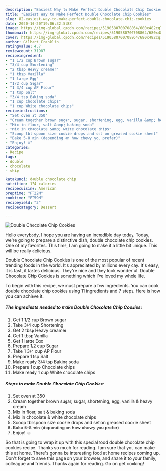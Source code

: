 ```yaml
---
description: "Easiest Way to Make Perfect Double Chocolate Chip Cookies"
title: "Easiest Way to Make Perfect Double Chocolate Chip Cookies"
slug: 82-easiest-way-to-make-perfect-double-chocolate-chip-cookies
date: 2020-10-20T19:06:32.518Z
image: https://img-global.cpcdn.com/recipes/5190580700708864/680x482cq70/double-chocolate-chip-cookies-recipe-main-photo.jpg
thumbnail: https://img-global.cpcdn.com/recipes/5190580700708864/680x482cq70/double-chocolate-chip-cookies-recipe-main-photo.jpg
cover: https://img-global.cpcdn.com/recipes/5190580700708864/680x482cq70/double-chocolate-chip-cookies-recipe-main-photo.jpg
author: Gilbert Franklin
ratingvalue: 4.7
reviewcount: 31987
recipeingredient:
- "1 1/2 cup Brown sugar"
- "3/4 cup Shortening"
- "2 tbsp Heavy creamer"
- "1 tbsp Vanilla"
- "1 large Egg"
- "1/2 cup Sugar"
- "1 3/4 cup AP Flour"
- "1 tsp Salt"
- "3/4 tsp Baking soda"
- "1 cup Chocolate chips"
- "1 cup White chocolate chips"
recipeinstructions:
- "Set oven at 350"
- "Cream together brown sugar, sugar, shortening, egg, vanilla &amp; heavy cream"
- "Mix in flour, salt &amp; baking soda"
- "Mix in chocolate &amp; white chocolate chips"
- "Scoop tbl spoon size cookie drops and set on greased cookie sheet"
- "Bake 5-8 min (depending on how chewy you prefer)"
- "Enjoy! ☺️"
categories:
- Recipe
tags:
- double
- chocolate
- chip

katakunci: double chocolate chip 
nutrition: 174 calories
recipecuisine: American
preptime: "PT22M"
cooktime: "PT59M"
recipeyield: "3"
recipecategory: Dessert

---
```



![Double Chocolate Chip Cookies](https://img-global.cpcdn.com/recipes/5190580700708864/680x482cq70/double-chocolate-chip-cookies-recipe-main-photo.jpg)

Hello everybody, I hope you are having an incredible day today. Today, we're going to prepare a distinctive dish, double chocolate chip cookies. One of my favorites. This time, I am going to make it a little bit unique. This will be really delicious.



Double Chocolate Chip Cookies is one of the most popular of recent trending foods in the world. It's appreciated by millions every day. It's easy, it is fast, it tastes delicious. They're nice and they look wonderful. Double Chocolate Chip Cookies is something which I've loved my whole life.


To begin with this recipe, we must prepare a few ingredients. You can cook double chocolate chip cookies using 11 ingredients and 7 steps. Here is how you can achieve it.

<!--inarticleads1-->

##### The ingredients needed to make Double Chocolate Chip Cookies:

1. Get 1 1/2 cup Brown sugar
1. Take 3/4 cup Shortening
1. Get 2 tbsp Heavy creamer
1. Get 1 tbsp Vanilla
1. Get 1 large Egg
1. Prepare 1/2 cup Sugar
1. Take 1 3/4 cup AP Flour
1. Prepare 1 tsp Salt
1. Make ready 3/4 tsp Baking soda
1. Prepare 1 cup Chocolate chips
1. Make ready 1 cup White chocolate chips




<!--inarticleads2-->

##### Steps to make Double Chocolate Chip Cookies:

1. Set oven at 350
1. Cream together brown sugar, sugar, shortening, egg, vanilla &amp; heavy cream
1. Mix in flour, salt &amp; baking soda
1. Mix in chocolate &amp; white chocolate chips
1. Scoop tbl spoon size cookie drops and set on greased cookie sheet
1. Bake 5-8 min (depending on how chewy you prefer)
1. Enjoy! ☺️




So that is going to wrap it up with this special food double chocolate chip cookies recipe. Thanks so much for reading. I am sure that you can make this at home. There's gonna be interesting food at home recipes coming up. Don't forget to save this page on your browser, and share it to your family, colleague and friends. Thanks again for reading. Go on get cooking!

